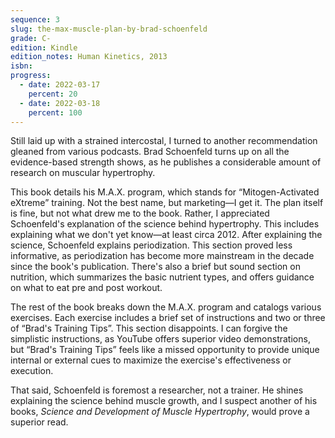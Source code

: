 ```yaml
---
sequence: 3
slug: the-max-muscle-plan-by-brad-schoenfeld
grade: C-
edition: Kindle
edition_notes: Human Kinetics, 2013
isbn:
progress:
  - date: 2022-03-17
    percent: 20
  - date: 2022-03-18
    percent: 100
---
```


Still laid up with a strained intercostal, I turned to another recommendation gleaned from various podcasts. Brad Schoenfeld turns up on all the evidence-based strength shows, as he publishes a considerable amount of research on muscular hypertrophy.

<!-- end -->

This book details his M.A.X. program, which stands for “Mitogen-Activated eXtreme” training. Not the best name, but marketing—I get it. The plan itself is fine, but not what drew me to the book. Rather, I appreciated Schoenfeld's explanation of the science behind hypertrophy. This includes explaining what we don't yet know—at least circa 2012. After explaining the science, Schoenfeld explains periodization. This section proved less informative, as periodization has become more mainstream in the decade since the book's publication. There's also a brief but sound section on nutrition, which summarizes the basic nutrient types, and offers guidance on what to eat pre and post workout.

The rest of the book breaks down the M.A.X. program and catalogs various exercises. Each exercise includes a brief set of instructions and two or three of “Brad's Training Tips”. This section disappoints. I can forgive the simplistic instructions, as YouTube offers superior video demonstrations, but “Brad's Training Tips” feels like a missed opportunity to provide unique internal or external cues to maximize the exercise's effectiveness or execution.

That said, Schoenfeld is foremost a researcher, not a trainer. He shines explaining the science behind muscle growth, and I suspect another of his books, <span data-book-slug="science-and-development-of-muscle-hypertrophy-by-brad-schoenfeld">_Science and Development of Muscle Hypertrophy_</span>, would prove a superior read.

